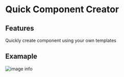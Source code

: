 # Quick Component Creator

## Features

Quickly create component using your own templates

## Examaple

![image info](https://firebasestorage.googleapis.com/v0/b/useweb-lib.appspot.com/o/devtools%2Fplugins%2Fvscode%2Fquick-component-creator%2Fdemo.gif?alt=media&token=3183d6ec-4d96-48e2-ad77-4d669ce5b44e)
